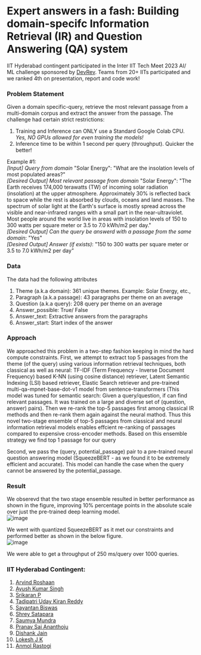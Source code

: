 # Expert answers in a fash: Building domain-specifc Information Retrieval (IR) and Question Answering (QA) system

IIT Hyderabad contingent participated in the Inter IIT Tech Meet 2023 AI/ ML challenge sponsored by [DevRev](https://devrev.ai/). Teams from 20+ IITs participated and we ranked 4th on presentation, report and code work!

### Problem Statement
Given a domain specific-query, retrieve the most relevant passage from a multi-domain corpus and extract the answer from the passage. The challenge had certain strict restrictions:
1) Training and Inference can ONLY use a Standard Google Colab CPU. *Yes, NO GPUs allowed for even training the models!*   
2) Inference time to be within 1 second per query (throughput). Quicker the better!

Example #1:  
*[Input] Query from domain* "Solar Energy": "What are the insolation levels of most populated areas?"  
*[Desired Output] Most relevant passage from domain* "Solar Energy": "The Earth receives 174,000 terawatts (TW) of incoming solar radiation (insolation) at the upper atmosphere. Approximately 30% is reflected back to space while the rest is absorbed by clouds, oceans and land masses. The spectrum of solar light at the Earth's surface is mostly spread across the visible and near-infrared ranges with a small part in the near-ultraviolet. Most people around the world live in areas with insolation levels of 150 to 300 watts per square meter or 3.5 to 7.0 kWh/m2 per day."  
*[Desired Output] Can the query be answerd with a passage from the same domain*: "Yes"  
*[Desired Output] Answer (if exists)*: "150 to 300 watts per square meter or 3.5 to 7.0 kWh/m2 per day"  

### Data
The data had the following attributes  
1) Theme (a.k.a domain): 361 unique themes. Example: Solar Energy, etc.,  
2) Paragraph (a.k.a passage): 43 paragraphs per theme on an average  
3) Question (a.k.a query): 208 query per theme on an average    
4) Answer_possible: True/ False  
5) Answer_text: Extractive answers from the paragraphs  
6) Answer_start: Start index of the answer   

### Approach
We approached this problem in a two-step fashion keeping in mind the hard compute constraints. First, we attempt to extract top 5 passages from the theme (of the query) using various information retrieval techniques, both classical as well as neural: TF-IDF (Term Frequency - Inverse Document Frequency) based K-NN (using cosine distance) retriever, Latent Semantic Indexing (LSI) based retriever, Elastic Search retriever and pre-trained multi-qa-mpnet-base-dot-v1 model from sentence-transformers (This model was tuned for semantic search: Given a query/question, if can find relevant passages. It was trained on a large and diverse set of (question, answer) pairs). Then we re-rank the top-5 passages first among classical IR methods and then re-rank them again against the neural mathod. Thus this novel two-stage ensemble of top-5 passages from classical and neural information retrieval models enables effcient re-ranking of passages compared to expensive cross-encoder methods. Based on this ensemble strategy we find top 1 passage for our query

Second, we pass the (query, potential_passage) pair to a pre-trained neural question answering model (SqueezeBERT - as we found it to be extremely efficient and accurate). This model can handle the case when the query cannot be answered by the potential_passage.

### Result
We obserevd that the two stage ensemble resulted in better performance as shown in the figure, improving 10%  percentage points in the absolute scale over just the pre-trained deep learning model.  
![image](https://github.com/ArvindRoshaan/project-expert-answers-in-a-flash/assets/91244663/9d7ff445-d338-44bf-bcb0-5217174899fb)  

We went with quantized SqueezeBERT as it met our constraints and performed better as shown in the below figure.  
![image](https://github.com/ArvindRoshaan/project-expert-answers-in-a-flash/assets/91244663/eb3d1218-c691-4ad5-b90b-5921aedc6c76)  

We were able to get a throughput of 250 ms/query over 1000 queries.

### IIT Hyderabad Contingent:
1) [Arvind Roshaan](https://www.linkedin.com/in/arvind-roshaan/)
2) [Ayush Kumar Singh](https://www.linkedin.com/in/ayush-kumar-singh-272a471b9/)
3) [Srikaran P](https://www.linkedin.com/in/srikaran-p-b82221214/)
4) [Tadipatri Uday Kiran Reddy](https://www.linkedin.com/in/tadipatri-uday-kiran-reddy/)
5) [Sayantan Biswas](https://www.linkedin.com/in/sayantan-biswas-14949b203/)
6) [Shrey Satapara](https://www.linkedin.com/in/shreysatapara/)
7) [Saumya Mundra](https://www.linkedin.com/in/saumya-mundra/)
8) [Pranav Sai Ananthoju](https://www.linkedin.com/in/pranav-sai-ananthoju-683225214/)
9) [Dishank Jain](https://www.linkedin.com/in/dishank-jain-567b9b213/)
10) [Lokesh J K](https://www.linkedin.com/in/lokesh-jk/)
11) [Anmol Rastogi](https://www.linkedin.com/in/anmol-rastogi-492184283/)
